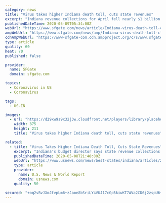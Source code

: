 ```yaml
---
category: news
title: "Virus takes higher Indiana death toll, cuts state revenues"
excerpt: "Indiana revenue collections for April fell nearly $1 billion short of projections, and the state will soon reduce spending further to cope with the economic downturn brought on by the coronavirus outbreak,"
publishedDateTime: 2020-05-09T05:34:00Z
webUrl: "https://www.sfgate.com/news/article/Indiana-virus-death-toll-climbs-by-152-to-more-15256950.php"
ampWebUrl: "https://www.sfgate.com/news/amp/Indiana-virus-death-toll-climbs-by-152-to-more-15256950.php"
cdnAmpWebUrl: "https://www-sfgate-com.cdn.ampproject.org/c/s/www.sfgate.com/news/amp/Indiana-virus-death-toll-climbs-by-152-to-more-15256950.php"
type: article
quality: 60
heat: 70
published: false

provider:
  name: SFGate
  domain: sfgate.com

topics:
  - Coronavirus in US
  - Coronavirus

tags:
  - US-IN

images:
  - url: "https://d29xw9s9x32j3w.cloudfront.net/players/library/placeholder.png"
    width: 375
    height: 211
    title: "Virus takes higher Indiana death toll, cuts state revenues"

related:
  - title: "Virus Takes Higher Indiana Death Toll, Cuts State Revenues"
    excerpt: "Indiana's budget director says state revenue collections for April fell nearly $1 billion short of projections amid the economic downturn brought on by the coronavirus outbreak."
    publishedDateTime: 2020-05-08T21:48:00Z
    webUrl: "https://www.usnews.com/news/best-states/indiana/articles/2020-05-08/indiana-virus-death-toll-climbs-by-152-to-more-than-1-500"
    type: article
    provider:
      name: U.S. News & World Report
      domain: usnews.com
    quality: 50

secured: "+oq2vBvJXoJfvpLm6+zJaoe8bSriLY4VUJ17cGp5kiwKT7AVa2CD6j2zspU6+aSsADeVxD+8DaBcxflTLri9SXxUlwiKDckh7wezwgLxcEarmRvYKcKclPM2Ov79onXYphLiUQfRaX3R9O6C+0m3Td132s8xtrPZoaEscrOW7MUdeK3Mj1cX4+ZcQ3EcdtKyTSYcIkTBK34CPF2h6aGOopdiw1P680jOiJfcTFtCKpz1kqq0qmCJuiUq9OzJLZdxXsetqrww+C/AUDBeMvcTmcQJJN1z7y9/mniWLsp2ASc+iUFZI7INeYGlgvMiDkNPhtCMcDvj4n2JfOtlQhKBXUMC+fwbDvLJuHRuwNxPzxQDPJwcbZfICAZJiVlX0JP1C38zdLL/oh+KXg/Iw1W5Emx0dvHu6P3CS6J9JwvRNXZK/ZwRovT+9HyZyWd/sT1fhjzT6ZmEYlaPzAIWMyn4YnQ89pJaXa6q9sHSE7GJNTo=;psCpWiVCCxzz7PffWWOXww=="
---
```



